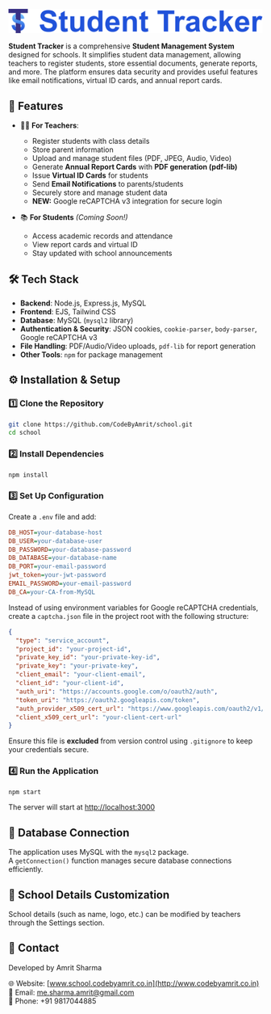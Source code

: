 ![School Logo](public/image/logo.svg)

**Student Tracker** is a comprehensive **Student Management System** designed for schools. It simplifies student data management, allowing teachers to register students, store essential documents, generate reports, and more. The platform ensures data security and provides useful features like email notifications, virtual ID cards, and annual report cards.

## 🚀 Features

- 👩‍🏫 **For Teachers**:  
    - Register students with class details  
    - Store parent information  
    - Upload and manage student files (PDF, JPEG, Audio, Video)  
    - Generate **Annual Report Cards** with **PDF generation (pdf-lib)**  
    - Issue **Virtual ID Cards** for students  
    - Send **Email Notifications** to parents/students  
    - Securely store and manage student data  
    - **NEW:** Google reCAPTCHA v3 integration for secure login

- 📚 **For Students** *(Coming Soon!)*  
    - Access academic records and attendance  
    - View report cards and virtual ID  
    - Stay updated with school announcements  

## 🛠️ Tech Stack

- **Backend**: Node.js, Express.js, MySQL  
- **Frontend**: EJS, Tailwind CSS  
- **Database**: MySQL (`mysql2` library)  
- **Authentication & Security**: JSON cookies, `cookie-parser`, `body-parser`, Google reCAPTCHA v3  
- **File Handling**: PDF/Audio/Video uploads, `pdf-lib` for report generation  
- **Other Tools**: `npm` for package management  

## ⚙️ Installation & Setup

### 1️⃣ Clone the Repository
```sh
git clone https://github.com/CodeByAmrit/school.git
cd school
```

### 2️⃣ Install Dependencies
```sh
npm install
```

### 3️⃣ Set Up Configuration
Create a `.env` file and add:
```ini
DB_HOST=your-database-host
DB_USER=your-database-user
DB_PASSWORD=your-database-password
DB_DATABASE=your-database-name
DB_PORT=your-email-password
jwt_token=your-jwt-password
EMAIL_PASSWORD=your-email-password
DB_CA=your-CA-from-MySQL
```

Instead of using environment variables for Google reCAPTCHA credentials, create a `captcha.json` file in the project root with the following structure:
```json
{
  "type": "service_account",
  "project_id": "your-project-id",
  "private_key_id": "your-private-key-id",
  "private_key": "your-private-key",
  "client_email": "your-client-email",
  "client_id": "your-client-id",
  "auth_uri": "https://accounts.google.com/o/oauth2/auth",
  "token_uri": "https://oauth2.googleapis.com/token",
  "auth_provider_x509_cert_url": "https://www.googleapis.com/oauth2/v1/certs",
  "client_x509_cert_url": "your-client-cert-url"
}
```

Ensure this file is **excluded** from version control using `.gitignore` to keep your credentials secure.

### 4️⃣ Run the Application
```sh
npm start
```
The server will start at [http://localhost:3000](http://localhost:3000)

## 🔐 Database Connection
The application uses MySQL with the `mysql2` package.  
A `getConnection()` function manages secure database connections efficiently.

## 🏫 School Details Customization
School details (such as name, logo, etc.) can be modified by teachers through the Settings section.

## 📧 Contact
Developed by Amrit Sharma

🌐 Website: [www.school.codebyamrit.co.in](http://www.codebyamrit.co.in)  
📧 Email: [me.sharma.amrit@gmail.com](mailto:me.sharma.amrit@gmail.com)  
📱 Phone: +91 9817044885
